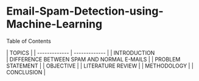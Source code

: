 # Email-Spam-Detection-using-Machine-Learning
Table of Contents

|            TOPICS             |
| ------------- | ------------- |
| INTRODUCTION  
| DIFFERENCE BETWEEN SPAM AND NORMAL E-MAILS |
| PROBLEM STATEMENT                          |
| OBJECTIVE  |
| LITERATURE REVIEW |
| METHODOLOGY |
| CONCLUSION |

